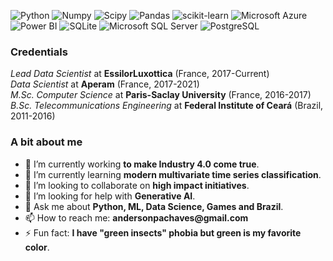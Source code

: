 <img alt="Python" src="https://img.shields.io/badge/Python-FFD43B?logo=python&amp;logoColor=306998&amp;style=flat"> <img alt="Numpy" src="https://img.shields.io/badge/Numpy-013243?logo=numpy&amp;logoColor=white&amp;style=flat"> <img alt="Scipy" src="https://img.shields.io/badge/Scipy-8CAAE6?logo=scipy&amp;logoColor=black&amp;style=flat"> <img alt="Pandas" src="https://img.shields.io/badge/Pandas-150458?logo=pandas&amp;logoColor=white&amp;style=flat"> <img alt="scikit-learn" src="https://img.shields.io/badge/scikit learn-F7931E?logo=scikit-learn&amp;logoColor=336791&amp;style=flat"> <img alt="Microsoft Azure" src="https://img.shields.io/badge/Azure-0089D6?logo=microsoft-azure&amp;logoColor=336791&amp;style=flat"> <img alt="Power BI" src="https://img.shields.io/badge/Power BI-F2C811?logo=power-bi&amp;logoColor=black&amp;style=flat"> <img alt="SQLite" src="https://img.shields.io/badge/SQLite-003B57?logo=sqlite&amp;logoColor=white&amp;style=flat"> <img alt="Microsoft SQL Server" src="https://img.shields.io/badge/SQL Server-CC2927?logo=microsoft-sql-server&amp;logoColor=black&amp;style=flat"> <img alt="PostgreSQL" src="https://img.shields.io/badge/PostgreSQL-336791?logo=postgresql&amp;logoColor=white&amp;style=flat">

### Credentials
_Lead Data Scientist_ at __EssilorLuxottica__ (France, 2017-Current)  
_Data Scientist_ at __Aperam__ (France, 2017-2021)  
_M.Sc. Computer Science_ at __Paris-Saclay University__ (France, 2016-2017)  
_B.Sc. Telecommunications Engineering_ at __Federal Institute of Ceará__ (Brazil, 2011-2016)   

### A bit about me
- 🔭 I’m currently working __to make Industry 4.0 come true__.
- 🌱 I’m currently learning __modern multivariate time series classification__.
- 👯 I’m looking to collaborate on __high impact initiatives__.
- 🤔 I’m looking for help with __Generative AI__.
- 💬 Ask me about __Python, ML, Data Science, Games and Brazil__.
- 📫 How to reach me: __andersonpachaves@gmail.com__
- ⚡ Fun fact: __I have "green insects" phobia but green is my favorite color__.

<!--
**apachaves/apachaves** is a ✨ _special_ ✨ repository because its `README.md` (this file) appears on your GitHub profile.
-->
